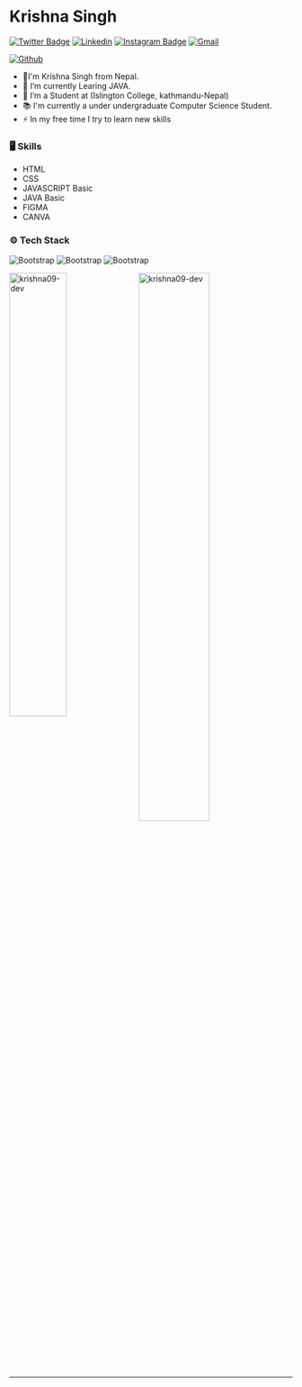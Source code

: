 # Krishna Singh

[![Twitter Badge](https://img.shields.io/badge/-Twitter-1da1f2?labelColor=1da1f2&logo=twitter&logoColor=white)](https://twitter.com/@kris_hna01)
[![Linkedin](https://img.shields.io/badge/-LinkedIn-blue?style=flat&logo=Linkedin&logoColor=white)](https://www.linkedin.com/in/krishnasingh09/)
[![Instagram Badge](https://img.shields.io/badge/-Instagram-purple?logo=instagram&logoColor=white)](https://instagram.com/_kris_hna01/)
[![Gmail](https://img.shields.io/badge/-Gmail-c14438?style=flat&logo=Gmail&logoColor=white)](mailto:officialkrishna09@gmail.com)

[![Github](https://img.shields.io/github/followers/krishna09-dev?label=Follow&style=social)](https://github.com/krishna09-dev)

- 👋I'm Krishna Singh from Nepal.
- 🤔 I’m currently Learing JAVA.<br>
- 🔭 I’m a Student at (Islington College, kathmandu-Nepal)
- 📚 I'm currently a under undergraduate Computer Science Student.
- ⚡ In my free time I try to learn new skills


### 🖥 Skills

- HTML
- CSS
- JAVASCRIPT Basic
- JAVA Basic
- FIGMA
- CANVA
### ⚙️ Tech Stack

![Bootstrap](https://img.shields.io/badge/-HTML-05122A?style=flat-square&logo=HTML&color=353535) ![Bootstrap](https://img.shields.io/badge/-CSS-05122A?style=flat-square&logo=CSS&color=353535) ![Bootstrap](https://img.shields.io/badge/-JAVA-05122A?style=flat-square&logo=JAVA&color=353535)

<div>
  <img width="45%" align="left" src="https://github-readme-stats.vercel.app/api/top-langs?username=krishna09-dev&show_icons=true&locale=en&layout=compact" alt="krishna09-dev" />
  <img width="50%"  src="https://github-readme-streak-stats.herokuapp.com/?user=krishna09-dev&" alt="krishna09-dev" />
</div>


---
